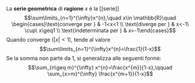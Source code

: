 La **serie geometrica** di **ragione** $x$ è la [[serie]]
$$\sum\limits_{n=1}^{\infty}x^{n},\quad x\in \mathbb{R}\quad \begin{cases}\text{converge per } & -1<x<1 \\ \text{diverge per } & x<-1\ \cup\ x\geq1 \\ \text{indeterminata per } & x=-1\end{cases}$$
Quando converge ($\lvert x \rvert<1$), tende al valore
$$\sum\limits_{n=1}^{\infty}x^{n}=\frac{1}{1-x}$$
Se la somma non parte da 1, si generalizza alle seguenti forme:
$$\sum_{n\geq m}^{\infty} x^{n}=\frac{x^{m}}{1-x},\qquad \sum_{x>m}^{\infty} \frac{x^{m+1}}{1-x}$$

